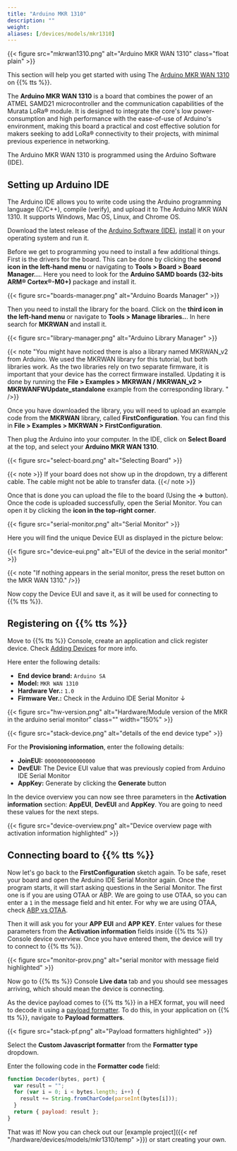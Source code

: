 ```yaml
---
title: "Arduino MKR 1310"
description: ""
weight:
aliases: [/devices/models/mkr1310]
---
```


{{< figure src="mkrwan1310.png" alt="Arduino MKR WAN 1310" class="float plain" >}}

This section will help you get started with using The [Arduino MKR WAN 1310](https://docs.arduino.cc/hardware/mkr-wan-1310/) on {{% tts %}}.

<!--more-->

The **Arduino MKR WAN 1310** is a board that combines the power of an ATMEL SAMD21 microcontroller and the communication capabilities of the Murata LoRa® module. It is designed to integrate the core's low power-consumption and high performance with the ease-of-use of Arduino's environment, making this board a practical and cost effective solution for makers seeking to add LoRa® connectivity to their projects, with minimal previous experience in networking.

The Arduino MKR WAN 1310 is programmed using the Arduino Software (IDE).

## Setting up Arduino IDE

The Arduino IDE allows you to write code using the Arduino programming language (C/C++), compile (verify), and upload it to The Arduino MKR WAN 1310. It supports Windows, Mac OS, Linux, and Chrome OS.

Download the latest release of the [Arduino Software (IDE)](https://www.arduino.cc/en/Main/Software), [install](https://www.arduino.cc/en/Guide) it on your operating system and run it.

Before we get to programming you need to install a few additional things. First is the drivers for the board. This can be done by clicking the **second icon in the left-hand menu** or navigating to **Tools > Board > Board Manager...**. Here you need to look for the **Arduino SAMD boards (32-bits ARM® Cortex®-M0+)** package and install it.

{{< figure src="boards-manager.png" alt="Arduino Boards Manager" >}}

Then you need to install the library for the board. Click on the **third icon in the left-hand menu** or navigate to **Tools > Manage libraries..**. In here search for **MKRWAN** and install it.

{{< figure src="library-manager.png" alt="Arduino Library Manager" >}}

{{< note "You might have noticed there is also a library named MKRWAN_v2 from Arduino. We used the MKRWAN library for this tutorial, but both libraries work. As the two libraries rely on two separate firmware, it is important that your device has the correct firmware installed. Updating it is done by running the **File > Examples > MKRWAN / MKRWAN_v2 > MKRWANFWUpdate_standalone** example from the corresponding library. " />}}

Once you have downloaded the library, you will need to upload an example code from the **MKRWAN** library, called **FirstConfiguration**. You can find this in **File > Examples > MKRWAN > FirstConfiguration**.

Then plug the Arduino into your computer. In the IDE, click on **Select Board** at the top, and select your **Arduino MKR WAN 1310**.

{{< figure src="select-board.png" alt="Selecting Board" >}}

{{< note >}}
If your board does not show up in the dropdown, try a different cable. The cable might not be able to transfer data.
{{</ note >}}

Once that is done you can upload the file to the board (Using the **->** button). Once the code is uploaded successfully, open the Serial Monitor. You can open it by clicking the **icon in the top-right corner**.

{{< figure src="serial-monitor.png" alt="Serial Monitor" >}}

Here you will find the unique Device EUI as displayed in the picture below:

{{< figure src="device-eui.png" alt="EUI of the device in the serial monitor" >}}

{{< note "If nothing appears in the serial monitor, press the reset button on the MKR WAN 1310." />}}

Now copy the Device EUI and save it, as it will be used for connecting to {{% tts %}}.

## Registering on {{% tts %}}

Move to {{% tts %}} Console, create an application and click register device. Check [Adding Devices](https://www.thethingsindustries.com/docs/hardware/devices/adding-devices/) for more info.

Here enter the following details:

- **End device brand:** `Arduino SA`
- **Model:** `MKR WAN 1310`
- **Hardware Ver.:** `1.0`
- **Firmware Ver.:** Check in the Arduino IDE Serial Monitor ↓

{{< figure src="hw-version.png" alt="Hardware/Module version of the MKR in the arduino serial monitor" class="" width="150%" >}}

{{< figure src="stack-device.png" alt="details of the end device type" >}}

For the **Provisioning information**, enter the following details:

- **JoinEUI:** `0000000000000000`
- **DevEUI:** The Device EUI value that was previously copied from Arduino IDE Serial Monitor
- **AppKey:** Generate by clicking the **Generate** button

In the device overview you can now see three parameters in the **Activation information** section: **AppEUI**, **DevEUI** and **AppKey**. You are going to need these values for the next steps.

{{< figure src="device-overview.png" alt="Device overview page with activation information highlighted" >}}

## Connecting board to {{% tts %}}

Now let's go back to the **FirstConfiguration** sketch again. To be safe, reset your board and open the Arduino IDE Serial Monitor again. Once the program starts, it will start asking questions in the Serial Monitor. The first one is if you are using OTAA or ABP. We are going to use OTAA, so you can enter a `1` in the message field and hit enter. For why we are using OTAA, check [ABP vs OTAA](https://www.thethingsindustries.com/docs/hardware/devices/concepts/abp-vs-otaa/).

Then it will ask you for your **APP EUI** and **APP KEY**. Enter values for these parameters from the **Activation information** fields inside {{% tts %}} Console device overview. Once you have entered them, the device will try to connect to {{% tts %}}.

{{< figure src="monitor-prov.png" alt="serial monitor with message field highlighted" >}}

Now go to {{% tts %}} Console **Live data** tab and you should see messages arriving, which should mean the device is connecting.

As the device payload comes to {{% tts %}} in a HEX format, you will need to decode it using a [payload formatter](https://www.thethingsindustries.com/docs/integrations/payload-formatters/). To do this, in your application on {{% tts %}}, navigate to **Payload formatters**.

{{< figure src="stack-pf.png" alt="Payload formatters highlighted" >}}

Select the **Custom Javascript formatter** from the **Formatter type** dropdown.

Enter the following code in the **Formatter code** field:

```js
function Decoder(bytes, port) {
  var result = "";
  for (var i = 0; i < bytes.length; i++) {
    result += String.fromCharCode(parseInt(bytes[i]));
  }
  return { payload: result };
}
```

That was it! Now you can check out our [example project]({{< ref "/hardware/devices/models/mkr1310/temp" >}}) or start creating your own.
